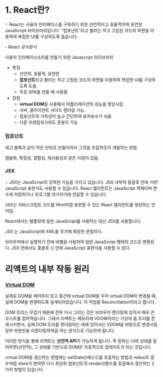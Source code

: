 # 1. React란?

💡 React는 사용자 인터페이스를 구축하기 위한 선언적이고 효율적이며 유연한 JavaScript 라이브러리입니다. “컴포넌트”라고 불리는 작고 고립된 코드의 파편을 이용하여 복잡한 UI를 구성하도록 돕습니다.

*- React 공식문서*



사용자 인터페이스(UI)를 만들기 위한 Javascript 라이브러리

- 특징
  - 선언적, 효율적, 유연한
  - **컴포넌트**라고 불리는 작고 고립된 코드의 파편을 이용하여 복잡한 UI를 구성하도록 도움
  - 주로 SPA를 만들 때 사용됨
- 장점
  - **virtual DOM**을 사용해서 어플리케이션의 성능을 향상시킴
  - 서버, 클라이언트 사이드 렌더링 가능.
  - 컴포넌트의 가독성이 높고 간단하여 유지보수가 쉬움
  - 다른 프레임워크와도 혼용이 가능

### 컴포넌트

레고 블록과 같이 작은 단위로 만들어져서 그것을 조립하듯이 개발하는 방법.

캡슐화, 확장성, 결합성, 재사용성과 같은 이점이 있음.



### JSX

💡 JSX는 JavaScript의 강력한 기능을 가지고 있습니다. JSX 내부의 중괄호 안에 *어떤*  JavaScript 표현식도 사용할 수 있습니다. React 엘리먼트는 JavaScript 객체이며 변수에 저장하거나 프로그램 여기저기에 전달할 수 있습니다.



JSX는 자바스크립트 코드를 Html처럼 표현할 수 있는 React 엘리먼트를 생성하는 언어임.

React에서는 템플릿에 일반 JavaScript를 사용하는 대신 JSX를 사용합니다.

JSX 는 JavaScript에 XML을 추가해 확장한 문법이다.

브라우저에서 실행하기 전에 바벨을 사용하여 일반 JavaScript 형태의 코드로 변환된다. JSX 안에서도 중괄호 {} 안에 JavaScript 표현식을 사용할 수 있다.



# 리액트의 내부 작동 원리

### [Virtual DOM](https://ko.reactjs.org/docs/faq-internals.html#gatsby-focus-wrapper)

실제로 DOM을 제어하지 않고 중간에 virtual DOM을 두어 virtual DOM이 변경될 때, 실제 DOM을 변경하도록 설계되어있습니다. 이 작업을 Reconciliation이라고 합니다.

DOM 트리는 무겁기 때문에 전부 다시 그리는 것은 브라우저 랜더링에 있어서 매우 큰 코스트를 잡아먹습니다. 그래서 리액트는 메모리에 VDOM이라는 가상의 돔 트리를 존재시키면서, 실제 DOM 트리를 렌더링하는 데에 있어서는 VDOM을 바탕으로 변경시킬 일부 부분만을 리랜더링하게끔 하는 방식으로 기능하게 됩니다.

이러한 방식을 통해 리액트는 **선언적 API**가 가능하게 됩니다. 즉 원하는 UI의 상태를 알려주면(선언적), 그 상태를 기반으로 DOM은 자동적으로 업데이트가 되는 것입니다.

virtual DOM을 갱신하는 방법에는 setState()메소드를 호출하는 방법과 redux의 경우처럼 store가 변하면 다시 최상위 컴포넌트의 render()함수를 호출해서 갱신하는 2가지 방법이 있습니다.